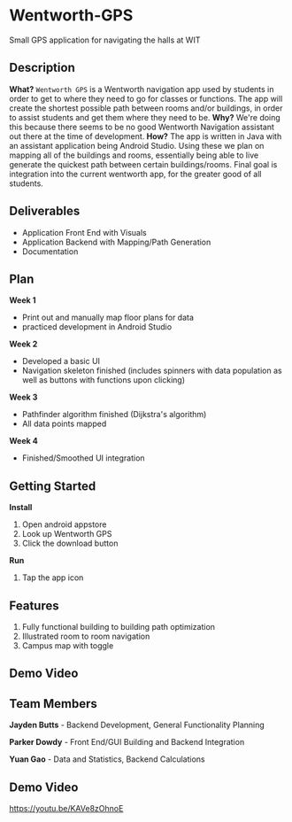 # Wentworth-GPS
Small GPS application for navigating the halls at WIT
## Description
**What?**
`Wentworth GPS` is a Wentworth navigation app used by students in order to get to where they need to go for classes or functions. The app will create the shortest possible path between rooms and/or buildings, in order to assist students and get them where they need to be.
**Why?**
We're doing this because there seems to be no good Wentworth Navigation assistant out there at the time of development.
**How?**
The app is written in Java with an assistant application being Android Studio. Using these we plan on mapping all of the buildings and rooms, essentially being able to live generate the quickest path between certain buildings/rooms. Final goal is integration into the current wentworth app, for the greater good of all students.

## Deliverables
- Application Front End with Visuals
- Application Backend with Mapping/Path Generation
- Documentation 

## Plan
**Week 1**
- Print out and manually map floor plans for data
- practiced development in Android Studio

**Week 2**
- Developed a basic UI
- Navigation skeleton finished (includes spinners with data population as well as buttons with functions upon clicking)

**Week 3**
- Pathfinder algorithm finished (Dijkstra's algorithm)
- All data points mapped

**Week 4**
- Finished/Smoothed UI integration

## Getting Started
**Install**
1. Open android appstore
2. Look up Wentworth GPS
3. Click the download button

**Run**
1. Tap the app icon

## Features
1. Fully functional building to building path optimization
2. Illustrated room to room navigation
3. Campus map with toggle

## Demo Video
<insert link here>

## Team Members
**Jayden Butts** - Backend Development, General Functionality Planning

**Parker Dowdy** - Front End/GUI Building and Backend Integration

**Yuan Gao** - Data and Statistics, Backend Calculations


## Demo Video
https://youtu.be/KAVe8zOhnoE

